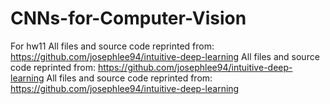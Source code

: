 # CNNs-for-Computer-Vision
For hw11
All files and source code reprinted from: https://github.com/josephlee94/intuitive-deep-learning
All files and source code reprinted from: https://github.com/josephlee94/intuitive-deep-learning
All files and source code reprinted from: https://github.com/josephlee94/intuitive-deep-learning
